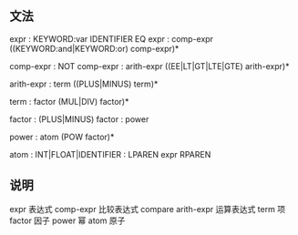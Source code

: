 ## 文法

expr        : KEYWORD:var IDENTIFIER EQ expr
            : comp-expr ((KEYWORD:and|KEYWORD:or) comp-expr)*

comp-expr   : NOT comp-expr
            : arith-expr ((EE|LT|GT|LTE|GTE) arith-expr)*

arith-expr  : term ((PLUS|MINUS) term)*

term        : factor (MUL|DIV) factor)*

factor      : (PLUS|MINUS) factor
            : power
        
power       : atom (POW factor)*

atom        : INT|FLOAT|IDENTIFIER
            : LPAREN expr RPAREN
            
  
## 说明

expr 表达式
comp-expr 比较表达式 compare
arith-expr 运算表达式
term 项
factor 因子
power 幂
atom 原子
